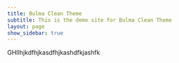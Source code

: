```yaml
---
title: Bulma Clean Theme
subtitle: This is the demo site for Bulma Clean Theme
layout: page
show_sidebar: true
---
```


GHIIhjkdfhjkasdfhjkashdfkjashfk